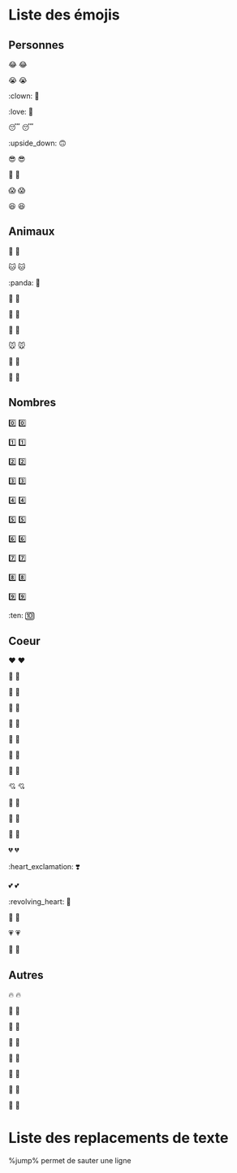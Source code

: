 # Liste des émojis

## Personnes

:joy: 😂

:sob: 😭

:clown: 🤡

:love: 🥰

:sleeping: 😴

:upside_down: 🙃

:sunglasses: 😎

:thinking: 🤔

:scream: 😱

:laughing: 😆


## Animaux

:dog: 🐶

:cat: 🐱

:panda: 🐼

:pig: 🐷

:wolf: 🐺

:chicken: 🐔

:mouse: 🐭

:lion: 🦁

:penguin: 🐧


## Nombres

:zero: 0️⃣

:one: 1️⃣

:two: ️2️⃣

:three: 3️⃣

:four: 4️⃣

:five: 5️⃣

:six: 6️⃣

:seven: 7️⃣

:eight: 8️⃣

:nine: 9️⃣

:ten: 🔟


## Coeur

:heart: ❤️

:orange_heart: 🧡

:heart_decoration: 💟

:yellow_heart: 💛

:green_heart: 💚

:gift_heart: 💝

:blue_heart: 💙

:purple_heart: 💜

:cupid: 💘

:black_heart: 🖤

:brown_heart: 🤎

:white_heart: 🤍

:broken_heart: 💔

:heart_exclamation: ❣️

:two_hearts: 💕

:revolving_heart: 💞

:heartbeat: 💓

:heartpulse: 💗

:sparkling_heart: 💖


## Autres

:fire: 🔥

:tada: 🎉

:rainbow: 🌈

:santa: 🎅

:eyes: 👀

:100: 💯

:middle_finger: 🖕

:gift: 🎁



# Liste des replacements de texte

%jump% permet de sauter une ligne
